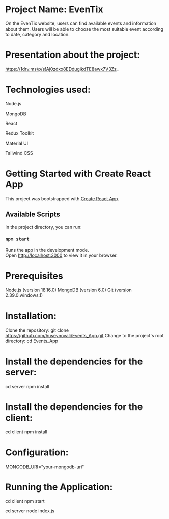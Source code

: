 # Project Name: EvenTix
On the EvenTix website, users can find available events and information about them. Users will be able to choose the most suitable event according to date, category and location.
# Presentation about the project: 
https://1drv.ms/p/s!Aj0zdxx8EDdugjkdTE8awx7V3Zz_
# Technologies used:
Node.js

MongoDB

React

Redux Toolkit

Material UI

Tailwind CSS

# Getting Started with Create React App
This project was bootstrapped with [Create React App](https://github.com/facebook/create-react-app).
## Available Scripts
In the project directory, you can run:
### `npm start`
Runs the app in the development mode.\
Open [http://localhost:3000](http://localhost:3000) to view it in your browser.


# Prerequisites
Node.js (version 18.16.0)
MongoDB (version 6.0)
Git (version 2.39.0.windows.1)

# Installation:
Clone the repository: git clone https://github.com/huseynovali/Events_App.git
Change to the project's root directory: cd Events_App

# Install the dependencies for the server:
cd server
npm install

# Install the dependencies for the client:
cd client
npm install

# Configuration:
MONGODB_URI="your-mongodb-uri"

 # Running the Application:
cd client
npm start

cd server
node index.js

  

  

